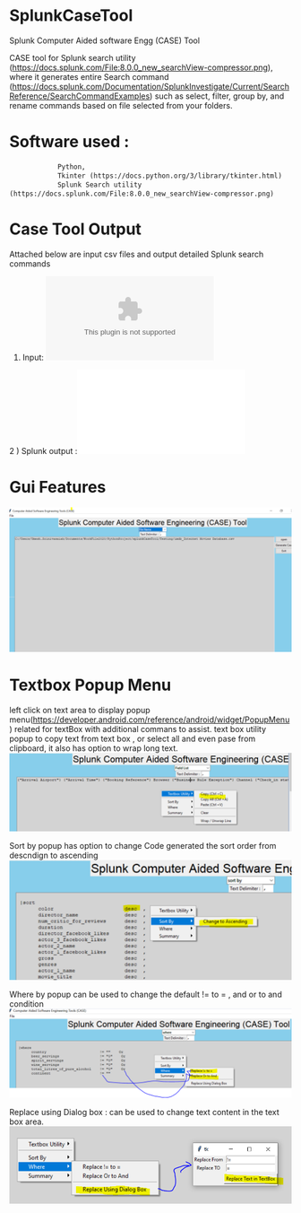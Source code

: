 #                                  SplunkCaseTool
Splunk Computer Aided software Engg (CASE) Tool

CASE tool for Splunk search utility (https://docs.splunk.com/File:8.0.0_new_searchView-compressor.png), where it generates entire Search command (https://docs.splunk.com/Documentation/SplunkInvestigate/Current/SearchReference/SearchCommandExamples)  such as select, filter, group by, and  rename commands based on file selected from your folders.

#  Software used : 
                Python, 
                Tkinter (https://docs.python.org/3/library/tkinter.html)  
                Splunk Search utility (https://docs.splunk.com/File:8.0.0_new_searchView-compressor.png)


                  
 #                   Case Tool Output  
 Attached below are input csv files and output detailed  Splunk search commands                  
                  
1) Input: ![Input csv file](/imdb_Internet_Movies_Database.csv)

2 ) Splunk output :![Case tool output](splunkCaseToolutput.txt)

 #                  Gui Features   


![Main Screen](/splunkcasetool.PNG)

 #                   Textbox Popup Menu

left click on text area to display popup menu(https://developer.android.com/reference/android/widget/PopupMenu) related for textBox with additional commans to assist.
text box utility popup to copy text from text box , or select all and even pase from clipboard, it also has option to wrap long text.
![Popupmenu For text](/popupmenuhiForTextbox.PNG)

Sort by popup has option to change Code generated the sort order from descndign to ascending
![Popupmenu For text](/popupmenuhiForTextboxSortBY.PNG)


Where by popup can be used  to change the default != to = , and or to and condition
![Popupmenu For text](/popupmenuhiForTextboxwhereby.PNG)

Replace using Dialog box :  can be used  to change text content in the text box area.
![Popupmenu For text](/replaceusingdialog.PNG)
